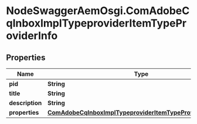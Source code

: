 # NodeSwaggerAemOsgi.ComAdobeCqInboxImplTypeproviderItemTypeProviderInfo

## Properties
Name | Type | Description | Notes
------------ | ------------- | ------------- | -------------
**pid** | **String** |  | [optional] 
**title** | **String** |  | [optional] 
**description** | **String** |  | [optional] 
**properties** | [**ComAdobeCqInboxImplTypeproviderItemTypeProviderProperties**](ComAdobeCqInboxImplTypeproviderItemTypeProviderProperties.md) |  | [optional] 


